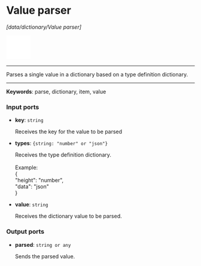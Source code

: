# Value parser

_[data/dictionary/Value parser]_

![icon](</assets/icons/cbb85c56-3c8f-4e5e-afdd-a9dd9e84385d.png>)

---

Parses a single value in a dictionary based on a type definition dictionary.<br>

---

__Keywords__: parse, dictionary, item, value

### Input ports

* __key__: ` string `

    Receives the key for the value to be parsed<br>


* __types__: ` {string: "number" or "json"} `

    Receives the type definition dictionary.<br>
    <br>
    Example:<br>
    {<br>
      "height": "number",<br>
      "data": "json"<br>
    }<br>


* __value__: ` string `

    Receives the dictionary value to be parsed.<br>

### Output ports

* __parsed__: ` string or any `

    Sends the parsed value.<br>

